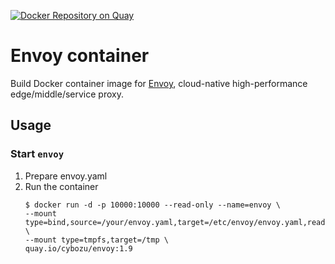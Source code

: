 [![Docker Repository on Quay](https://quay.io/repository/cybozu/envoy/status "Docker Repository on Quay")](https://quay.io/repository/cybozu/envoy)

Envoy container
====================

Build Docker container image for [Envoy][], cloud-native high-performance edge/middle/service proxy.

Usage
-----

### Start `envoy`

1. Prepare envoy.yaml
2. Run the container
    ```console
    $ docker run -d -p 10000:10000 --read-only --name=envoy \
    --mount type=bind,source=/your/envoy.yaml,target=/etc/envoy/envoy.yaml,readonly \
    --mount type=tmpfs,target=/tmp \ 
    quay.io/cybozu/envoy:1.9
    ```

[Envoy]: https://github.com/envoyproxy/envoy
